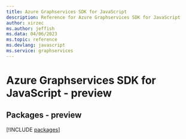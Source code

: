 ```yaml
---
title: Azure Graphservices SDK for JavaScript
description: Reference for Azure Graphservices SDK for JavaScript
author: xirzec
ms.author: jeffish
ms.data: 04/06/2023
ms.topic: reference
ms.devlang: javascript
ms.service: graphservices
---
```

# Azure Graphservices SDK for JavaScript - preview
## Packages - preview
[!INCLUDE [packages](graphservices-index.md)]